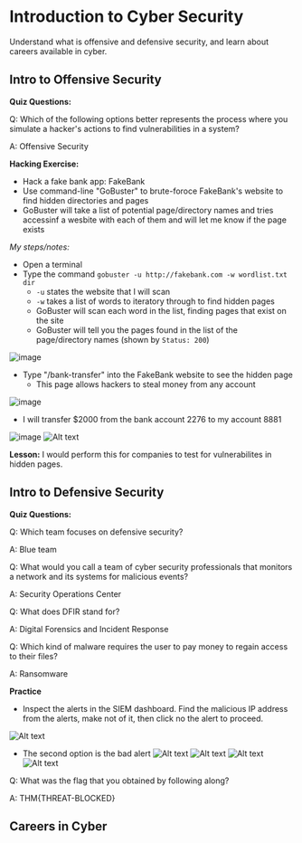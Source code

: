 # Introduction to Cyber Security
Understand what is offensive and defensive security, and learn about careers available in cyber.

## Intro to Offensive Security 
**Quiz Questions:**

Q: Which of the following options better represents the process where you simulate a hacker's actions to find vulnerabilities in a system?

A: Offensive Security

**Hacking Exercise:**
- Hack a fake bank app: FakeBank
- Use command-line "GoBuster" to brute-foroce FakeBank's website to find hidden directories and pages
- GoBuster will take a list of potential page/directory names and tries accessinf a wesbite with each of them and will let me know if the page exists

*My steps/notes:*
- Open a terminal
- Type the command `gobuster -u http://fakebank.com -w wordlist.txt dir`
  - `-u` states the website that I will scan
  - `-w` takes a list of words to iteratory through to find hidden pages
  - GoBuster will scan each word in the list, finding pages that exist on the site 
  - GoBuster will tell you the pages found in the list of the page/directory names (shown by `Status: 200`)


![image](https://github.com/rbaranwal01/TryHackMe/assets/76725600/65dd6803-d379-416f-a0e9-c010051a9ed8)

- Type "/bank-transfer" into the FakeBank website to see the hidden page
  - This page allows hackers to steal money from any account

![image](image.png)

- I will transfer $2000 from the bank account 2276 to my account 8881

![image](image-1.png)
![Alt text](image-2.png)

**Lesson:**
I would perform this for companies to test for vulnerabilites in hidden pages.

## Intro to Defensive Security
    
**Quiz Questions:**

Q: Which team focuses on defensive security?

A: Blue team

Q: What would you call a team of cyber security professionals that monitors a network and its systems for malicious events?

A: Security Operations Center

Q: What does DFIR stand for?

A: Digital Forensics and Incident Response

Q: Which kind of malware requires the user to pay money to regain access to their files?

A: Ransomware

**Practice**
- Inspect the alerts in the SIEM dashboard. Find the malicious IP address from the alerts, make not of it, then click no the alert to proceed.

![Alt text](image-3.png)
- The second option is the bad alert
![Alt text](image-4.png)
![Alt text](image-5.png)
![Alt text](image-6.png)
![Alt text](image-7.png)

Q: What was the flag that you obtained by following along?

A: THM{THREAT-BLOCKED}

## Careers in Cyber

